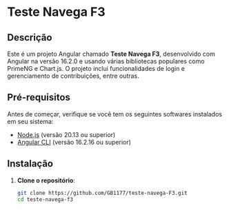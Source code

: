 # Teste Navega F3

## Descrição

Este é um projeto Angular chamado **Teste Navega F3**, desenvolvido com Angular na versão 16.2.0 e usando várias bibliotecas populares como PrimeNG e Chart.js. O projeto inclui funcionalidades de login e gerenciamento de contribuições, entre outras.

## Pré-requisitos

Antes de começar, verifique se você tem os seguintes softwares instalados em seu sistema:

- [Node.js](https://nodejs.org/) (versão 20.13 ou superior)
- [Angular CLI](https://angular.io/cli) (versão 16.2.16 ou superior)

## Instalação

1. **Clone o repositório**:
   ```bash
   git clone https://github.com/GB1177/teste-navega-F3.git
   cd teste-navega-f3
